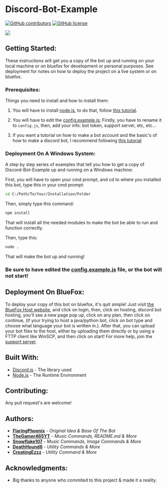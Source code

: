 # Discord-Bot-Example

[![GitHub contributors](https://img.shields.io/github/contributors/BlueFox-Development/Discord-Bot-Example.svg?style=flat-square)](https://github.com/BlueFox-Development/Discord-Bot-Example/graphs/contributors)
[![GitHub license](https://img.shields.io/github/license/BlueFox-Development/Discord-Bot-Example.svg?style=flat-square)](https://github.com/BlueFox-Development/Discord-Bot-Example/blob/master/LICENSE)

<!-- <a href="https://discord.gg/invite"> <img src="https://img.shields.io/discord/guildid?logo=discord" alt="chat on Discord"></a> -->

<a href="https://github.com/BlueFox-Development/Discord-Bot-Example/pulse" alt="Activity">
        <img src="https://img.shields.io/github/commit-activity/m/BlueFox-Development/Discord-Bot-Example" /></a>

## Getting Started:

These instructions will get you a copy of the bot up and running on your local machine or on bluefox for development or personal purposes. See deployment for notes on how to deploy the project on a live system or on bluefox.

### Prerequisites:

Things you need to install and how to install them:

1. You will have to install [node.js](https://nodejs.org/en/download/), to do that, follow [this tutorial](https://treehouse.github.io/installation-guides/windows/node-windows.html).

2. You will have to edit the [config.example.js](https://github.com/BlueFox-Development/Discord-Bot-Example/blob/master/config.example.js); Firstly, you have to rename it to `config.js`, then, add your info: bot token, support server, etc, etc...

3. If you want a tutorial on how to make a bot account and the basic's of how to make a discord bot, I recommend following [this tutorial](https://github.com/dylanwe/How-to-make-a-discord-bot)

### Deployment On A Windows System:

A step by step series of examples that tell you how to get a copy of Discord-Bot-Example up and running on a Windows machine:

First, you will have to open your cmd prompt, and cd to where you installed this bot, type this in your cmd prompt:

```sh
cd C:/Path/To/Your/Installation/Folder
```

Then, simply type this command:

```sh
npm install
```

That will install all the needed modules to make the bot be able to run and function correctly.

Then, type this:

```sh
node .
```

That will make the bot up and running!

### Be sure to have edited the [config.example.js](https://github.com/BlueFox-Development/Discord-Bot-Example/blob/master/config.example.js) file, or the bot will not start!

## Deployment On BlueFox:

To deploy your copy of this bot on bluefox, it's quit simple! Just visit [the BlueFox Host website](https://bluefoxhost.com/index.php), and click on login, then, click on hosting, discord bot hosting, you'll see a new page pop up, click on any plan, then click on continue, (if your trying to host a java/python bot, click on bot type and choose what language your bot is written in.). After that, you can upload your bot files to the host, either by uploading them directly or by using a FTTP client like WinSCP, and then click on start!
For more help, join the [support server](https://discord.gg/AWZYysZ).

## Built With:

* [Discord.js](https://discord.js.org/#/docs/main/12.2.0/general/welcome) - The library used
* [Node.js](https://www.nodejs.org) - The Runtime Environment

## Contributing:

Any pull request's are welcome!

## Authors:

* **[FlaringPhoenix](https://github.com/FlaringPhoenix)** - *Original Idea & Base Of The Bot*
* **[TheGamer465YT](https://github.com/TheGamer456YT)** - *Music Commands, README.md & More*
* **[Snowflake107](https://github.com/Snowflake107)** - *Music Commands, Image Commands & More*
* **[DeathHound6](https://github.com/DeathHound6)** - *Utility Commands & More*
* **[CreatingEzzz](https://github.com/CatingEzz)** - *Utility Command & More*

## Acknowledgments:

* Big thanks to anyone who commited to this project & made it a reality.

